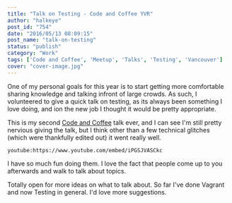 ```yaml
---
title: "Talk on Testing - Code and Coffee YVR"
author: "halkeye"
post_id: "754"
date: "2016/05/13 08:09:15"
post_name: "talk-on-testing"
status: "publish"
category: "Work"
tags: ['Code and Coffee', 'Meetup', 'Talks', 'Testing', 'Vancouver']
cover: "cover-image.jpg"
---
```


One of my personal goals for this year is to start getting more comfortable sharing knowledge and talking infront of large crowds. As such, I volunteered to give a quick talk on testing, as its always been something I love doing, and ion the new job I thought it would be pretty appropriate.

This is my second [Code and Coffee](https://www.meetup.com/Code-Coffee-Vancouver/) talk ever, and I can see I'm still pretty nervious giving the talk, but I think other than a few technical glitches (which were thankfully edited out) it went really well.

`youtube:https://www.youtube.com/embed/iPGSJVASCkc`

I have so much fun doing them. I love the fact that people come up to you afterwards and walk to talk about topics.

Totally open for more ideas on what to talk about. So far I've done Vagrant and now Testing in general. I'd love more suggestions.
